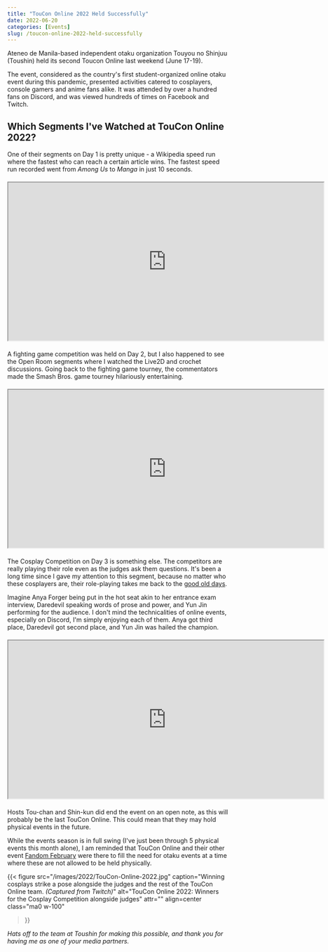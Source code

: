 ```yaml
---
title: "TouCon Online 2022 Held Successfully"
date: 2022-06-20
categories: [Events]
slug: /toucon-online-2022-held-successfully
---
```


Ateneo de Manila-based independent otaku organization Touyou no Shinjuu (Toushin) held its second Toucon Online last weekend (June 17-19). 

The event, considered as the country's first student-organized online otaku event during this pandemic, presented activities catered to cosplayers, console gamers and anime fans alike. It was attended by over a hundred fans on Discord, and was viewed hundreds of times on Facebook and Twitch.

## Which Segments I've Watched at TouCon Online 2022?

One of their segments on Day 1 is pretty unique - a Wikipedia speed run where the fastest who can reach a certain article wins. The fastest speed run recorded went from _Among Us_ to _Manga_ in just 10 seconds.

<iframe style="display:block;margin: 20px auto;" src="https://player.twitch.tv/?video=v1505894256&amp;parent=jayagonoy.xyz&amp;autoplay=false" height="360" width="720" allowfullscreen></iframe>

A fighting game competition was held on Day 2, but I also happened to see the Open Room segments where I watched the Live2D and crochet discussions. Going back to the fighting game tourney, the commentators made the Smash Bros. game tourney hilariously entertaining.

<iframe style="display:block;margin: 20px auto;" src="https://player.twitch.tv/?video=v1506921815&amp;parent=jayagonoy.xyz&amp;autoplay=false" height="360" width="720" allowfullscreen></iframe>

The Cosplay Competition on Day 3 is something else. The competitors are really playing their role even as the judges ask them questions. It's been a long time since I gave my attention to this segment, because no matter who these cosplayers are, their role-playing takes me back to the [good old days](https://jayagonoy.com/keywords/cafeterium-chaldeas/).

Imagine Anya Forger being put in the hot seat akin to her entrance exam interview, Daredevil speaking words of prose and power, and Yun Jin performing for the audience. I don't mind the technicalities of online events, especially on Discord, I'm simply enjoying each of them. Anya got third place, Daredevil got second place, and Yun Jin was hailed the champion.

<iframe style="display:block;margin: 20px auto;" src="https://player.twitch.tv/?video=v1507891875&amp;parent=jayagonoy.xyz&amp;autoplay=false" height="360" width="720" allowfullscreen></iframe>

Hosts Tou-chan and Shin-kun did end the event on an open note, as this will probably be the last TouCon Online. This could mean that they may hold physical events in the future.

While the events season is in full swing (I've just been through 5 physical events this month alone), I am reminded that TouCon Online and their other event [Fandom February](https://jayagonoy.com/see-you-toushin-fandom-february-2022/) were there to fill the need for otaku events at a time where these are not allowed to be held physically.

{{< figure
  src="/images/2022/TouCon-Online-2022.jpg"
  caption="Winning cosplays strike a pose alongside the judges and the rest of the TouCon Online team. _(Captured from Twitch)_"
  alt="TouCon Online 2022: Winners for the Cosplay Competition alongside judges" attr="" 
  align=center class="ma0 w-100"
>}}

_Hats off to the team at Toushin for making this possible, and thank you for having me as one of your media partners._
